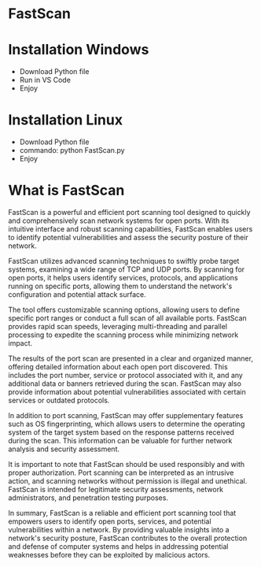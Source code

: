 # FastScan

# Installation Windows

- Download Python file
- Run in VS Code
- Enjoy

# Installation Linux

- Download Python file
- commando: python FastScan.py
- Enjoy

# What is FastScan

FastScan is a powerful and efficient port scanning tool designed to quickly and comprehensively scan network systems for open ports. With its intuitive interface and robust scanning capabilities, FastScan enables users to identify potential vulnerabilities and assess the security posture of their network.

FastScan utilizes advanced scanning techniques to swiftly probe target systems, examining a wide range of TCP and UDP ports. By scanning for open ports, it helps users identify services, protocols, and applications running on specific ports, allowing them to understand the network's configuration and potential attack surface.

The tool offers customizable scanning options, allowing users to define specific port ranges or conduct a full scan of all available ports. FastScan provides rapid scan speeds, leveraging multi-threading and parallel processing to expedite the scanning process while minimizing network impact.

The results of the port scan are presented in a clear and organized manner, offering detailed information about each open port discovered. This includes the port number, service or protocol associated with it, and any additional data or banners retrieved during the scan. FastScan may also provide information about potential vulnerabilities associated with certain services or outdated protocols.

In addition to port scanning, FastScan may offer supplementary features such as OS fingerprinting, which allows users to determine the operating system of the target system based on the response patterns received during the scan. This information can be valuable for further network analysis and security assessment.

It is important to note that FastScan should be used responsibly and with proper authorization. Port scanning can be interpreted as an intrusive action, and scanning networks without permission is illegal and unethical. FastScan is intended for legitimate security assessments, network administrators, and penetration testing purposes.

In summary, FastScan is a reliable and efficient port scanning tool that empowers users to identify open ports, services, and potential vulnerabilities within a network. By providing valuable insights into a network's security posture, FastScan contributes to the overall protection and defense of computer systems and helps in addressing potential weaknesses before they can be exploited by malicious actors.
